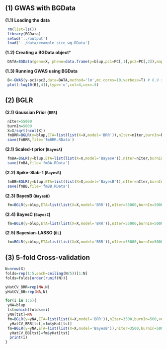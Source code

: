 ## (1) GWAS with BGData


**(1.1) Loading the data**
```R
 rm(list=ls())
 library(BGData)
 setwd('../output')
 load('../data/example_sire_wg.RData')
```

**(1.2) Creating a BGData object***
```R
 DATA=BGData(geno=X, pheno=data.frame(y=blup,pc1=PC[,1],pc2=PC[,2]),map=data.frame())
```
**(1.3) Running GWAS using BGData**
```R
 B<-GWAS(y~pc1+pc2,data=DATA,method='lm',mc.cores=10,verbose=T) # 6.9 seq with 10 cores
 plot(-log10(B[,4]),type='o',col=4,cex=.5)
```

## (2) BGLR

**(2.1) Gaussian Prior (`BRR`)**
 ```R
  nIter=55000
  burnIn=5000
  X=X/sqrt(ncol(X))
  fmBRR=BGLR(y=blup,ETA=list(list(X=X,model='BRR')),nIter=nIter,burnIn=burnIn,saveAt='BRR_') # ~.05 sec/iteration
  save(fmBRR,file='fmBRR.RData')
 ```
 
 **(2.1) Scaled-t prior (`BayesA`)**
 
 ```R
  fmBA=BGLR(y=blup,ETA=list(list(X=X,model='BayesA')),nIter=nIter,burnIn=burnIn,saveAt='BA_') 
  save(fmBA,file='fmBA.RData')
 ```
 
 **(2.2) Spike-Slab-1 (`BayesB`)**
 
 ```R
  fmBB=BGLR(y=blup,ETA=list(list(X=X,model='BayesB')),nIter=nIter,burnIn=burnIn,saveAt='BB_') 
  save(fmBB,file='fmBB.RData')
 ```
 

 **(2.3) BayesB (`BayesB`)**
 
 ```R
  fm=BGLR(y=blup,ETA=list(list(X=X,model='BRR')),nIter=55000,burnIn=5000)
 ```
 
 **(2.4) BayesC (`BayesC`)**
 
 ```R
  fm=BGLR(y=blup,ETA=list(list(X=X,model='BRR')),nIter=55000,burnIn=5000)
 ```
 
 **(2.5) Bayesian-LASSO (`BL`)**
 
 ```R
  fm=BGLR(y=blup,ETA=list(list(X=X,model='BRR')),nIter=55000,burnIn=5000)
 ```
 
## (3) 5-fold Cross-validation

```R
N=nrow(X)
folds=rep(1:5,each=ceiling(N/5))[1:N]
folds=folds[order(runif(N))]

yHatCV_BRR=rep(NA,N)
yHatCV_BB=rep(NA,N)

for(i in 1:5){
 yNA=blup
 tst=which(folds==i)
 yNA[tst]=NA
 fm=BGLR(y=yNA,ETA=list(list(X=X,model='BRR')),nIter=3500,burnIn=500,verbose=F)
  yHatCV_BRR[tst]=fm$yHat[tst]
 fm=BGLR(y=yNA,ETA=list(list(X=X,model='BayesB')),nIter=3500,burnIn=500,verbose=F)
  yHatCV_BB[tst]=fm$yHat[tst]
  print(i)
}

```
